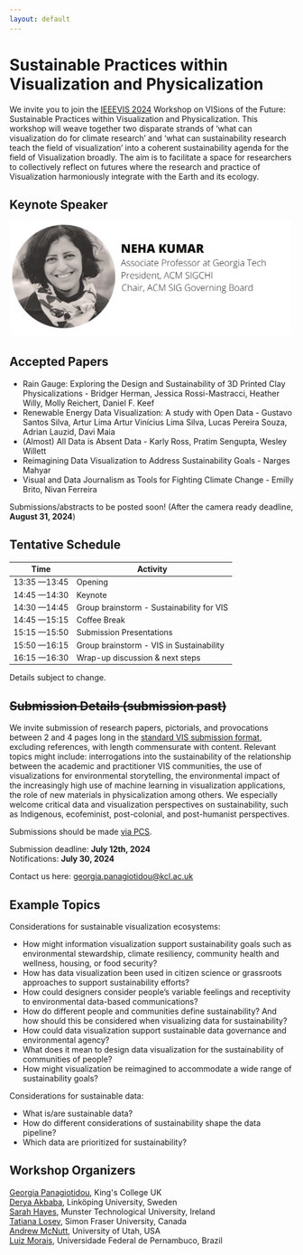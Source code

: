 ```yaml
---
layout: default
---
```


# Sustainable Practices within Visualization and Physicalization

We invite you to join the [IEEEVIS 2024](https://ieeevis.org/year/2024/welcome) Workshop on VISions of the Future: Sustainable Practices within Visualization and Physicalization. This workshop will weave together two disparate strands of ‘what can visualization do for climate research’ and ‘what can sustainability research teach the field of visualization’ into a coherent sustainability agenda for the field of Visualization broadly. The aim is to facilitate a space for researchers to collectively reflect on futures where the research and practice of Visualization harmoniously integrate with the Earth and its ecology.

## Keynote Speaker

<img src="assets/img/keynote.png" width="500px">

## Accepted Papers

- Rain Gauge: Exploring the Design and Sustainability of 3D Printed Clay Physicalizations - Bridger Herman, Jessica Rossi-Mastracci, Heather Willy, Molly Reichert, Daniel F. Keef
- Renewable Energy Data Visualization: A study with Open Data - Gustavo Santos Silva, Artur Lima Artur Vinícius Lima Silva, Lucas Pereira Souza, Adrian Lauzid, Davi Maia
- (Almost) All Data is Absent Data - Karly Ross, Pratim Sengupta, Wesley Willett
- Reimagining Data Visualization to Address Sustainability Goals - Narges Mahyar
- Visual and Data Journalism as Tools for Fighting Climate Change - Emilly Brito, Nivan Ferreira

Submissions/abstracts to be posted soon! (After the camera ready deadline, **August 31, 2024**)

## Tentative Schedule

| Time         | Activity                                  |
| ------------ | ----------------------------------------- |
| 13:35 —13:45 | Opening                                   |
| 14:45 —14:30 | Keynote                                   |
| 14:30 —14:45 | Group brainstorm - Sustainability for VIS |
| 14:45 —15:15 | Coffee Break                              |
| 15:15 —15:50 | Submission Presentations                  |
| 15:50 —16:15 | Group brainstorm - VIS in Sustainability  |
| 16:15 —16:30 | Wrap-up discussion & next steps           |

Details subject to change.

## ~~Submission Details (submission past)~~

We invite submission of research papers, pictorials, and provocations between 2 and 4 pages long in the [standard VIS submission format](https://tc.computer.org/vgtc/publications/conference/), excluding references, with length commensurate with content. Relevant topics might include: interrogations into the sustainability of the relationship between the academic and practitioner VIS communities, the use of visualizations for environmental storytelling, the environmental impact of the increasingly high use of machine learning in visualization applications, the role of new materials in physicalization among others. We especially welcome critical data and visualization perspectives on sustainability, such as Indigenous, ecofeminist, post-colonial, and post-humanist perspectives.

Submissions should be made [via PCS](https://new.precisionconference.com/).

Submission deadline: **July 12th, 2024**  
Notifications: **July 30, 2024**

Contact us here: georgia.panagiotidou@kcl.ac.uk

## Example Topics

Considerations for sustainable visualization ecosystems:

- How might information visualization support sustainability goals such as environmental stewardship, climate resiliency, community health and wellness, housing, or food security?
- How has data visualization been used in citizen science or grassroots approaches to support sustainability efforts?
- How could designers consider people’s variable feelings and receptivity to environmental data-based communications?
- How do different people and communities define sustainability? And how should this be considered when visualizing data for sustainability?
- How could data visualization support sustainable data governance and environmental agency?
- What does it mean to design data visualization for the sustainability of communities of people?
- How might visualization be reimagined to accommodate a wide range of sustainability goals?

Considerations for sustainable data:

- What is/are sustainable data?
- How do different considerations of sustainability shape the data pipeline?
- Which data are prioritized for sustainability?

## Workshop Organizers

[Georgia Panagiotidou](https://www.kcl.ac.uk/people/georgia-panagiotidou), King's College UK  
[Derya Akbaba](https://gotdairyya.github.io/), Linköping University, Sweden  
[Sarah Hayes](https://sarah-hayes.com/sample-page-2/), Munster Technological University, Ireland  
[Tatiana Losev](https://www.tatianalosev.com/), Simon Fraser University, Canada  
[Andrew McNutt](https://www.mcnutt.in/), University of Utah, USA  
[Luiz Morais](https://luizaugustomm.github.io/), Universidade Federal de Pernambuco, Brazil
